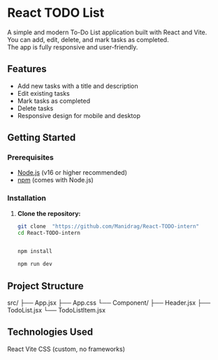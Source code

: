 # React TODO List

A simple and modern To-Do List application built with React and Vite.  
You can add, edit, delete, and mark tasks as completed.  
The app is fully responsive and user-friendly.

## Features

- Add new tasks with a title and description
- Edit existing tasks
- Mark tasks as completed
- Delete tasks
- Responsive design for mobile and desktop

## Getting Started

### Prerequisites

- [Node.js](https://nodejs.org/) (v16 or higher recommended)
- [npm](https://www.npmjs.com/) (comes with Node.js)

### Installation

1. **Clone the repository:**
   ```sh
   git clone  "https://github.com/Manidrag/React-TODO-intern"
   cd React-TODO-intern


   npm install

   npm run dev


## Project Structure
   src/
  ├── App.jsx
  ├── App.css
  └── Component/
      ├── Header.jsx
      ├── TodoList.jsx
      └── TodoListItem.jsx

## Technologies Used
React
Vite
CSS (custom, no frameworks)
